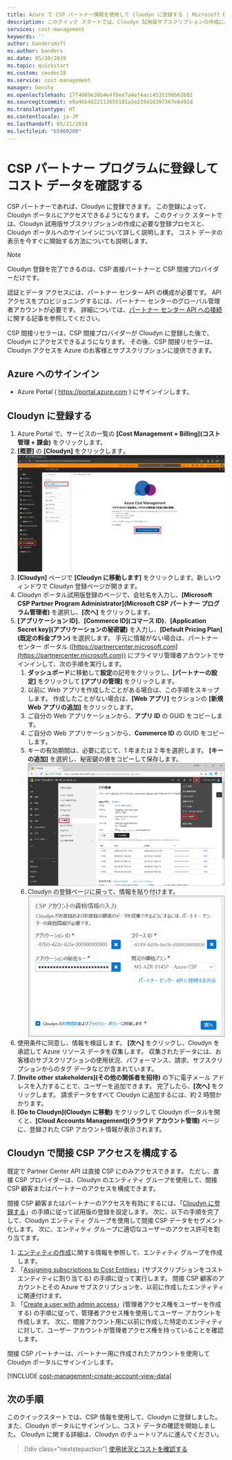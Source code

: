 ```yaml
---
title: Azure で CSP パートナー情報を使用して Cloudyn に登録する | Microsoft Docs
description: このクイック スタートでは、Cloudyn 試用版サブスクリプションの作成に必要な登録プロセスと、Cloudyn ポータルへのサインインについて詳しく説明します。
services: cost-management
keywords: ''
author: bandersmsft
ms.author: banders
ms.date: 05/20/2019
ms.topic: quickstart
ms.custom: seodec18
ms.service: cost-management
manager: benshy
ms.openlocfilehash: 17f4069e38b4e4f0ee7a4ef4acc4535198b62b02
ms.sourcegitcommit: e9a46b4d22113655181a3e219d16397367e8492d
ms.translationtype: HT
ms.contentlocale: ja-JP
ms.lasthandoff: 05/21/2019
ms.locfileid: "65969200"
---
```

# <a name="register-with-the-csp-partner-program-and-view-cost-data"></a>CSP パートナー プログラムに登録してコスト データを確認する

CSP パートナーであれば、Cloudyn に登録できます。 この登録によって、Cloudyn ポータルにアクセスできるようになります。 このクイック スタートでは、Cloudyn 試用版サブスクリプションの作成に必要な登録プロセスと、Cloudyn ポータルへのサインインについて詳しく説明します。 コスト データの表示を今すぐに開始する方法についても説明します。


> [!NOTE]
>
> Cloudyn 登録を完了できるのは、CSP 直接パートナーと CSP 間接プロバイダーだけです。
>
> 認証とデータ アクセスには、パートナー センター API の構成が必要です。 API アクセスをプロビジョニングするには、パートナー センターのグローバル管理者アカウントが必要です。
> 詳細については、[パートナー センター API への接続](https://msdn.microsoft.com/library/partnercenter/mt709136.aspx)に関する記事を参照してください。
>
> CSP 間接リセラーは、CSP 間接プロバイダーが Cloudyn に登録した後で、Cloudyn にアクセスできるようになります。 その後、CSP 間接リセラーは、Cloudyn アクセスを Azure のお客様とサブスクリプションに提供できます。

## <a name="sign-in-to-azure"></a>Azure へのサインイン

- Azure Portal ( https://portal.azure.com ) にサインインします。

## <a name="register-with-cloudyn"></a>Cloudyn に登録する

1. Azure Portal で、サービスの一覧の **[Cost Management + Billing]\(コスト管理 + 課金\)** をクリックします。
2. **[概要]** の **[Cloudyn]** をクリックします｡  
    ![Azure portal に表示される [Cloudyn] ページ](./media/quick-register-csp/cost-mgt-billing-service.png)
3. **[Cloudyn]** ページで **[Cloudyn に移動します]** をクリックします。新しいウィンドウで Cloudyn 登録ページが開きます。
4. Cloudyn ポータル試用版登録のページで、会社名を入力し、**[Microsoft CSP Partner Program Administrator]\(Microsoft CSP パートナー プログラム管理者\)** を選択し、**[次へ]** をクリックします。  
5. **[アプリケーション ID]**、**[Commerce ID]\(コマース ID\)**、**[Application Secret key]\(アプリケーションの秘密鍵\)** を入力し、**[Default Pricing Plan]\(既定の料金プラン\)** を選択します。 手元に情報がない場合は、パートナー センター ポータル ([https://partnercenter.microsoft.com](https://partnercenter.microsoft.com)) にプライマリ管理者アカウントでサインインして、次の手順を実行します。
   1. **ダッシュボード**に移動して**設定**の記号をクリックし、**[パートナーの設定]** をクリックして **[アプリの管理]** をクリックします。
   2. 以前に Web アプリを作成したことがある場合は、この手順をスキップします。 作成したことがない場合は、**[Web アプリ]** セクションの **[新規 Web アプリの追加]** をクリックします。
   3. ご自分の Web アプリケーションから、**アプリ ID** の GUID をコピーします。
   4. ご自分の Web アプリケーションから、**Commerce ID** の GUID をコピーします。
   5. キーの有効期間は、必要に応じて、1 年または 2 年を選択します。 **[キーの追加]** を選択し、秘密鍵の値をコピーして保存します。  
    ![資格情報のコピーを行うパートナー ダッシュボード](./media/quick-register-csp/csp-partner-center.png)
   6. Cloudyn の登録ページに戻って、情報を貼り付けます。  
      ![Cloudyn の登録ページに資格情報を貼り付ける](./media/quick-register-csp/csp-reg.png)
6. 使用条件に同意し、情報を検証します。 **[次へ]** をクリックし、Cloudyn を承認して Azure リソース データを収集します。 収集されたデータには、お客様のサブスクリプションの使用状況、パフォーマンス、請求、サブスクリプションからのタグ データなどが含まれています。  
7. **[Invite other stakeholders]\(その他の関係者を招待\)** の下に電子メール アドレスを入力することで、ユーザーを追加できます。 完了したら、**[次へ]** をクリックします。 請求データをすべて Cloudyn に追加するには、約 2 時間かかります。
8. **[Go to Cloudyn]\(Cloudyn に移動\)** をクリックして Cloudyn ポータルを開くと、**[Cloud Accounts Management]\(クラウド アカウント管理\)** ページに、登録された CSP アカウント情報が表示されます。

## <a name="configure-indirect-csp-access-in-cloudyn"></a>Cloudyn で間接 CSP アクセスを構成する

既定で Partner Center API は直接 CSP にのみアクセスできます。 ただし、直接 CSP プロバイダーは、Cloudyn のエンティティ グループを使用して、間接 CSP 顧客またはパートナーのアクセスを構成できます。

間接 CSP 顧客またはパートナーのアクセスを有効にするには、「[Cloudyn に登録する](#register-with-cloudyn)」の手順に従って試用版の登録を設定します。 次に、以下の手順を完了して、Cloudyn エンティティ グループを使用して間接 CSP データをセグメント化します。 次に、エンティティ グループに適切なユーザーのアクセス許可を割り当てます。

1. [エンティティの作成](tutorial-user-access.md#create-and-manage-entities)に関する情報を参照して、エンティティ グループを作成します。
2. 「[Assigning subscriptions to Cost Entities](https://www.youtube.com/watch?v=d9uTWSdoQYo)」(サブスクリプションをコスト エンティティに割り当てる) の手順に従って実行します。 間接 CSP 顧客のアカウントとその Azure サブスクリプションを、以前に作成したエンティティに関連付けます。
3. 「[Create a user with admin access](tutorial-user-access.md#create-a-user-with-admin-access)」(管理者アクセス権をユーザーを作成する) の手順に従って、管理者アクセス権を使用してユーザー アカウントを作成します。 次に、間接アカウント用に以前に作成した特定のエンティティに対して、ユーザー アカウントが管理者アクセス権を持っていることを確認します。

間接 CSP パートナーは、パートナー用に作成されたアカウントを使用して Cloudyn ポータルにサインインします。


[!INCLUDE [cost-management-create-account-view-data](../../includes/cost-management-create-account-view-data.md)]

## <a name="next-steps"></a>次の手順

このクイックスタートでは、CSP 情報を使用して、Cloudyn に登録しました。 また、Cloudyn ポータルにサインインし、コスト データの確認を開始しました。 Cloudyn に関する詳細は、Cloudyn のチュートリアルに進んでください。

> [!div class="nextstepaction"]
> [使用状況とコストを確認する](./tutorial-review-usage.md)
